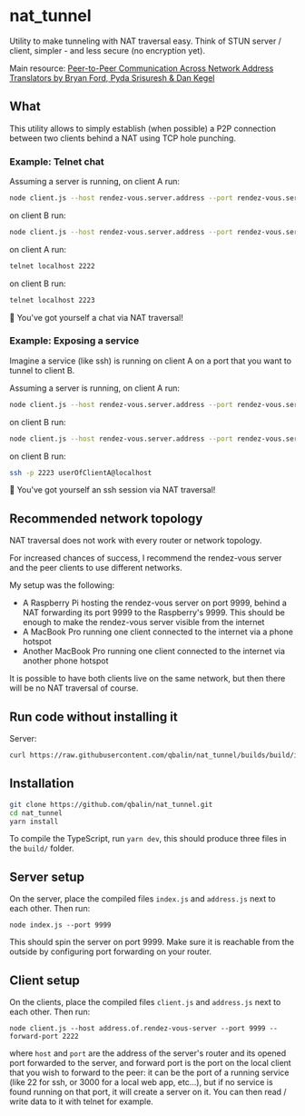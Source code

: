 # nat_tunnel

Utility to make tunneling with NAT traversal easy. Think of STUN server / client, simpler - and less secure (no encryption yet).

Main resource: [Peer-to-Peer Communication Across Network Address Translators by Bryan Ford, Pyda Srisuresh & Dan Kegel](https://bford.info/pub/net/p2pnat/index.html)


## What

This utility allows to simply establish (when possible) a P2P connection between two clients behind a NAT using TCP hole punching.

### Example: Telnet chat

Assuming a server is running, on client A run:
```bash
node client.js --host rendez-vous.server.address --port rendez-vous.server.port --forward-port 2222
```

on client B run:
```bash
node client.js --host rendez-vous.server.address --port rendez-vous.server.port --forward-port 2223
```

on client A run:
```bash
telnet localhost 2222
```

on client B run:
```bash
telnet localhost 2223
```

:tada: You've got yourself a chat via NAT traversal!


### Example: Exposing a service

Imagine a service (like ssh) is running on client A on a port that you want to tunnel to client B.

Assuming a server is running, on client A run:
```bash
node client.js --host rendez-vous.server.address --port rendez-vous.server.port --forward-port 22
```

on client B run:
```bash
node client.js --host rendez-vous.server.address --port rendez-vous.server.port --forward-port 2223
```

on client B run:
```bash
ssh -p 2223 userOfClientA@localhost
```

:tada: You've got yourself an ssh session via NAT traversal!


## Recommended network topology
NAT traversal does not work with every router or network topology.

For increased chances of success, I recommend the rendez-vous server and the peer clients to use different networks.

My setup was the following:
- A Raspberry Pi hosting the rendez-vous server on port 9999, behind a NAT forwarding its port 9999 to the Raspberry's 9999. This should be enough to make the rendez-vous server visible from the internet
- A MacBook Pro running one client connected to the internet via a phone hotspot
- Another MacBook Pro running one client connected to the internet via another phone hotspot

It is possible to have both clients live on the same network, but then there will be no NAT traversal of course.

## Run code without installing it
Server:

```bash
curl https://raw.githubusercontent.com/qbalin/nat_tunnel/builds/build/index.js | node - --port 9999
```

## Installation

```bash
git clone https://github.com/qbalin/nat_tunnel.git
cd nat_tunnel
yarn install
```

To compile the TypeScript, run `yarn dev`, this should produce three files in the `build/` folder.

## Server setup
On the server, place the compiled files `index.js` and `address.js` next to each other. Then run:

```
node index.js --port 9999
```

This should spin the server on port 9999. Make sure it is reachable from the outside by configuring port forwarding on your router.

## Client setup
On the clients, place the compiled files `client.js` and `address.js` next to each other. Then run:
```
node client.js --host address.of.rendez-vous-server --port 9999 --forward-port 2222
```

where `host` and `port` are the address of the server's router and its opened port forwarded to the server, and forward port is the port on the local client that you wish to forward to the peer: it can be the port of a running service (like 22 for ssh, or 3000 for a local web app, etc...), but if no service is found running on that port, it will create a server on it. You can then read / write data to it with telnet for example. 
